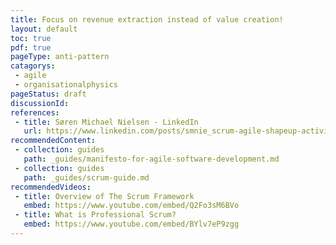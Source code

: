 ```yaml
---
title: Focus on revenue extraction instead of value creation!
layout: default
toc: true
pdf: true
pageType: anti-pattern
catagorys: 
 - agile
 - organisationalphysics
pageStatus: draft
discussionId: 
references:
 - title: Søren Michael Nielsen - LinkedIn
   url: https://www.linkedin.com/posts/smnie_scrum-agile-shapeup-activity-7054563760476188673-XSER?utm_source=share&utm_medium=member_android
recommendedContent:
 - collection: guides
   path: _guides/manifesto-for-agile-software-development.md
 - collection: guides
   path: _guides/scrum-guide.md
recommendedVideos:
 - title: Overview of The Scrum Framework
   embed: https://www.youtube.com/embed/Q2Fo3sM6BVo
 - title: What is Professional Scrum?
   embed: https://www.youtube.com/embed/BYlv7eP9zgg
---
```






